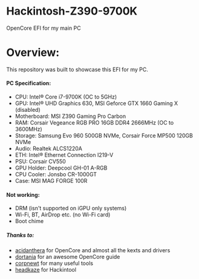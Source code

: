 # Hackintosh-Z390-9700K
OpenCore EFI for my main PC

# Overview:
This repository was built to showcase this EFI for my PC.

#### PC Specification:
- CPU: Intel® Core i7-9700K (OC to 5GHz)
- GPU: Intel® UHD Graphics 630, MSI Geforce GTX 1660 Gaming X (disabled)
- Motherboard: MSI Z390 Gaming Pro Carbon
- RAM: Corsair Vegeance RGB PRO 16GB DDR4 2666MHz (OC to 3600MHz)
- Storage: Samsung Evo 960 500GB NVMe, Corsair Force MP500 120GB NVMe
- Audio: Realtek ALCS1220A
- ETH: Intel® Ethernet Connection I219-V
- PSU: Corsair CV550
- GPU Holder: Deepcool GH-01 A-RGB
- CPU Cooler: Jonsbo CR-1000GT
- Case: MSI MAG FORGE 100R

#### Not working:
- DRM (isn't supported on iGPU only systems)
- Wi-Fi, BT, AirDrop etc. (no Wi-Fi card)
- Boot chime

##### Thanks to:
- [acidanthera](https://github.com/acidanthera) for OpenCore and almost all the kexts and drivers
- [dortania](https://github.com/dortania) for an awesome OpenCore guide
- [corpnewt](https://github.com/corpnewt) for many useful tools
- [headkaze](https://github.com/headkaze) for Hackintool
